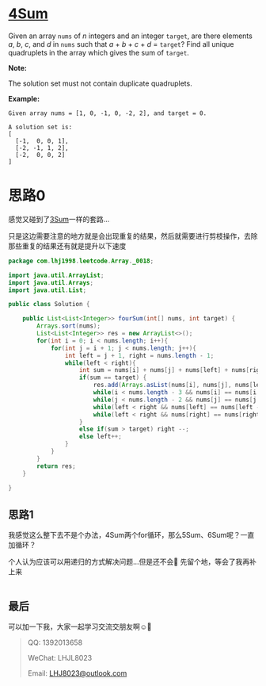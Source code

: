 # [4Sum](https://leetcode.com/problems/4sum/)

Given an array `nums` of *n* integers and an integer `target`, are there elements *a*, *b*, *c*, and *d* in `nums` such that *a* + *b* + *c* + *d* = `target`? Find all unique quadruplets in the array which gives the sum of `target`.

**Note:**

The solution set must not contain duplicate quadruplets.

**Example:**

```
Given array nums = [1, 0, -1, 0, -2, 2], and target = 0.

A solution set is:
[
  [-1,  0, 0, 1],
  [-2, -1, 1, 2],
  [-2,  0, 0, 2]
]
```

# 思路0

感觉又碰到了[3Sum](../0011/README.md)一样的套路...

只是这边需要注意的地方就是会出现重复的结果，然后就需要进行剪枝操作，去除那些重复的结果还有就是提升以下速度

```java
package com.lhj1998.leetcode.Array._0018;

import java.util.ArrayList;
import java.util.Arrays;
import java.util.List;

public class Solution {

    public List<List<Integer>> fourSum(int[] nums, int target) {
        Arrays.sort(nums);
        List<List<Integer>> res = new ArrayList<>();
        for(int i = 0; i < nums.length; i++){
            for(int j = i + 1; j < nums.length; j++){
                int left = j + 1, right = nums.length - 1;
                while(left < right){
                    int sum = nums[i] + nums[j] + nums[left] + nums[right];
                    if(sum == target) {
                        res.add(Arrays.asList(nums[i], nums[j], nums[left++], nums[right--]));
                        while(i < nums.length - 3 && nums[i] == nums[i + 1]) i++;
                        while(j < nums.length - 2 && nums[j] == nums[j + 1]) j++;
                        while(left < right && nums[left] == nums[left - 1]) left++;
                        while(left < right && nums[right] == nums[right + 1]) right--;
                    }
                    else if(sum > target) right --;
                    else left++;
                }
            }
        }
        return res;
    }

}

```

## 思路1

我感觉这么整下去不是个办法，4Sum两个for循环，那么5Sum、6Sum呢？一直加循环？

个人认为应该可以用递归的方式解决问题...但是还不会:see_no_evil: 先留个地，等会了我再补上来

```java

```

## 最后

可以加一下我，大家一起学习交流交朋友啊:relaxed::see_no_evil:

> QQ: 1392013658
>
> WeChat: LHJL8023
>
> Email: LHJ8023@outlook.com